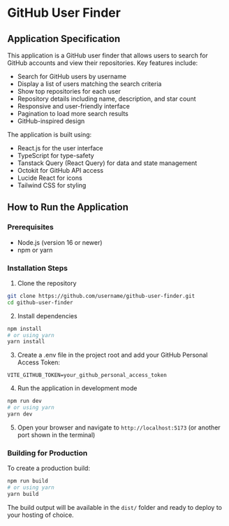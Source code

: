 # GitHub User Finder

## Application Specification

This application is a GitHub user finder that allows users to search for GitHub accounts and view their repositories. Key features include:

- Search for GitHub users by username
- Display a list of users matching the search criteria
- Show top repositories for each user
- Repository details including name, description, and star count
- Responsive and user-friendly interface
- Pagination to load more search results
- GitHub-inspired design

The application is built using:
- React.js for the user interface
- TypeScript for type-safety
- Tanstack Query (React Query) for data and state management
- Octokit for GitHub API access
- Lucide React for icons
- Tailwind CSS for styling

## How to Run the Application

### Prerequisites
- Node.js (version 16 or newer)
- npm or yarn

### Installation Steps

1. Clone the repository
```bash
git clone https://github.com/username/github-user-finder.git
cd github-user-finder
```

2. Install dependencies
```bash
npm install
# or using yarn
yarn install
```

3. Create a .env file in the project root and add your GitHub Personal Access Token:

```
VITE_GITHUB_TOKEN=your_github_personal_access_token
```

4. Run the application in development mode
```bash
npm run dev
# or using yarn
yarn dev
```

5. Open your browser and navigate to `http://localhost:5173` (or another port shown in the terminal)

### Building for Production

To create a production build:
```bash
npm run build
# or using yarn
yarn build
```

The build output will be available in the `dist/` folder and ready to deploy to your hosting of choice.

